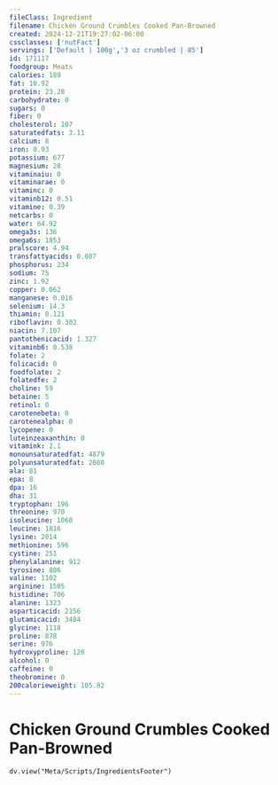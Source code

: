 ```yaml
---
fileClass: Ingredient
filename: Chicken Ground Crumbles Cooked Pan-Browned
created: 2024-12-21T19:27:02-06:00
cssclasses: ['nutFact']
servings: ['Default | 100g','3 oz crumbled | 85']
id: 171117
foodgroup: Meats
calories: 189
fat: 10.92
protein: 23.28
carbohydrate: 0
sugars: 0
fiber: 0
cholesterol: 107
saturatedfats: 3.11
calcium: 8
iron: 0.93
potassium: 677
magnesium: 28
vitaminaiu: 0
vitaminarae: 0
vitaminc: 0
vitaminb12: 0.51
vitamine: 0.39
netcarbs: 0
water: 64.92
omega3s: 136
omega6s: 1853
pralscore: 4.94
transfattyacids: 0.087
phosphorus: 234
sodium: 75
zinc: 1.92
copper: 0.062
manganese: 0.016
selenium: 14.3
thiamin: 0.121
riboflavin: 0.302
niacin: 7.107
pantothenicacid: 1.327
vitaminb6: 0.538
folate: 2
folicacid: 0
foodfolate: 2
folatedfe: 2
choline: 59
betaine: 5
retinol: 0
carotenebeta: 0
carotenealpha: 0
lycopene: 0
luteinzeaxanthin: 0
vitamink: 2.1
monounsaturatedfat: 4879
polyunsaturatedfat: 2080
ala: 81
epa: 8
dpa: 16
dha: 31
tryptophan: 196
threonine: 970
isoleucine: 1060
leucine: 1816
lysine: 2014
methionine: 596
cystine: 251
phenylalanine: 912
tyrosine: 806
valine: 1102
arginine: 1505
histidine: 706
alanine: 1323
asparticacid: 2156
glutamicacid: 3484
glycine: 1118
proline: 878
serine: 976
hydroxyproline: 126
alcohol: 0
caffeine: 0
theobromine: 0
200calorieweight: 105.82
---
```


# Chicken Ground Crumbles Cooked Pan-Browned

```dataviewjs
dv.view("Meta/Scripts/IngredientsFooter")
```